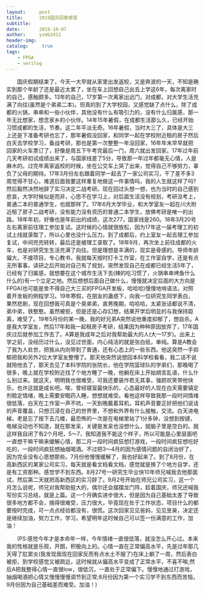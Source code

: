 ```yaml
---
layout:     post
title:      2019国庆回家感悟
subtitle:   
date:       2019-10-07
author:     yzmb2411
header-img: 
catalog: 	 true
tags:
    - FPGA
    - verilog 
---
```


&emsp;&emsp;国庆假期结束了，今天一大早就从家里出发返校，又是奔波的一天，不知是确实到那个年龄了还是最近太累了，坐在车上回想自己出去上学这6年，每次离家时的自己，感触颇多。13年的自己，17岁第一次离家出远门，对成都，对大学生活充满了向往(虽然是个弟弟二本)。但真的到了大学校园，又感觉缺了点什么，除了成都的火锅，串串和一些小伙伴，其他没有什么有吸引力的，没有什么归属感，那一年无比想家，想念家乡的小伙伴。14年15年暑假，在成都生活那么久，已经开始习惯成都的生活，节奏。这二年平淡无奇。16年暑假，当时大三了，具体是大三上还是下准备考研也忘了，那年暑假没回家，和同学一起在学校附近租的房子然后白天去学校学习，备战考研，那也是第一次整整一年没回家，16年年末早早就把回家的火车票订了，好像是周五​下午考完最后一门，周六就出发回家。17年过年前几天考研初试成绩出来了，与国家线差了5分，导致那一年过年都毫无心情，人是麻木的。过完年离家返校的时候，坐在公交车上哭了出来，觉得自己不够努力，辜负了父母的期待。17年3月份左右跟着同学一起去了一家公司实习，干了差不多3周觉得不甘心，难道后面我要这样重复地做这一件事情吗，我的人生就这样了吗?然后毅然决然地辞了实习决定二战考研。现在回过头想一想，也为当时的自己感到悲哀，大学时候似是而非，心思不在学习上，对后面生活没有规划，考研没考上，普通二本的普通学生，也就那样了。17年6月大学毕业，和大学室友一起在川大附近租了房子二战考研，没有能力没有资历的普通二本学生，放佛考研是唯一的出路。18年年初，好像也是年前出的成绩，这次277，国家线是260。18年3月20号左右离家前往理工参加复试。这时候的心情就很放松，因为17年这一届考理工的初试上线就录取了，所以心里也没什么压力。到了成都后，约上室友一起去理工参加复试，中间兜兜转转，最后还是被理工录取了。18年9月，再次坐上前往成都的火车，也是对研究生生活充满了向往。但是理想是丰满的，现实是骨感的。导师年龄偏大，不接项目，专心教书，我就每天按时打卡工作室，在工作室自学，还是有点无所事事。读研之后开始对自己有了规划，突然发现自己在成都已经生活5年了，已经有了归属感，就想要在这个城市生活下去(辣的吃习惯了，火锅串串烤鱼什么什么的)有一个立足之地。然后想想后面自己做什么，慢慢就决定后面的大方向是FPGA(也可能是舍不得自己大三买的FPGA开发板，哈哈哈)慢慢地啃语法，对照着开发板的例程学习。19年寒假，在朋友的蛊惑下，向我一位研究生同学表白，果然悲剧，现在回想我可真是个臭弟弟，直男晚期，哈哈哈，太紧张话都说不清，弟中弟，铁憨憨。虽然被拒，但是还是心存幻想，结果开学后明显的与我保持距离，难受了。19年5月份的某一晚，我的好兄弟A突然说他重度抑郁了，想自杀。A是我大学室友，然后17年和我一起租房子考研，结果因为种种原因放弃了，17年国庆过后就参加工作去了。A算是我成年之后对我帮助最大的人(大一17岁)。出来上学之前，没经历过什么，没见过世面，内心纯洁的就是张白纸，单纯。算是A教会了我为人处世，把我从内向带到了普通，还有心态上的一些东西。他这突然一手抑郁把我和另外2位大学室友整懵了。那天他突然说想回本科学校看看，我二话不说就陪他去了，那天去见了本科学院的张院长，他在学院篮球队的学弟们，那晚喝了很多，晚上就在学校附近找了个地方睡了一晚，他躺在床上开始胡言乱语，什么什么别过来。就这天，明明我也很难受，可我还要装作若无其事，强颜欢笑带他快乐，也许这就是成长吧。唉，曾经寝室最快乐的，心态最好的人现在白天需要镇定剂稳定情绪，晚上需要安眠药入睡，想想就难受。看他这样导致我那一段时间情绪很低落，白天在工作室一声不吭，一天到晚戴着耳机，耳机声音要正好把他们说话的声音覆盖，只想沉浸在自己的世界里，不想和外界有什么接触，交流。白天进电梯，老是忘了按下去几楼，最恐怖的一次是在电梯里站了1分多钟，没想到按键，电梯没动也不知道，就在那发呆，关键是发呆也没想什么，就脑子里是空白的。就这样我自闭了有2个月吧，5～7，我知道我不能这个样子，所以可能是心里层面吧一直想干嘛干嘛来缓解心情，那二月一段时间疯狂想打游戏，一段时间疯狂想吃好吃的，一段时间疯狂想抽烟喝酒。不过把3～4月的因为感情问题的自闭治好了，因为完全没有心思想那些。7月份他慢慢缓解了，我也好起来了。到了8月份，在高新西区的某家公司实习，每天就是看文档看文档，感觉就是换了个地方自学，还是有工资那种。感觉学不到东西。8月27号一研究生毕业快10年师兄喊我去他那面试，然后第二天就把高新西区的实习辞了。9月2号开始在师兄公司实习，这一个月怎么说呢，师兄对我帮助挺大的，偶尔还会摆摆龙门阵，趁着国庆，师兄还喊我写份实习总结，就是上篇。这一个月确实进步很大，但是因为自己基础太差了导致很多地方都不会，搞得很难受，压力很大，毕竟现在处于工作状态，项目什么的都要按时完成，可一点点经验都没有，很慌。这次回家见见爸妈，见见昱昊，决定还是继续加油，努力工作，学习，希望明年这时候自己可以签一份满意的工作，加油！

&emsp;&emsp;(PS:感觉​今年才是本命年一样，今年情绪一直很低落，就没怎么开心过。本来我的性格就是乐观，开朗，积极向上的。心情一直在正常偏高水平，先是过年那几天得了肛窦炎(我发现我现在回家反而有点水土不服了)在床上躺了一周，然后表白被拒，到学校感觉又被疏远，这时候就从偏高水平变成了正常水平，不喜不唉;然后A把我整得心情一直很low，很低沉，一直处于正常偏下。慢慢地通过打游戏，抽烟喝酒把心情又慢慢慢慢调节到正常;8月份因为第一个实习学不到东西而苦恼，9月份因为自己基础差而难受。加油！)
